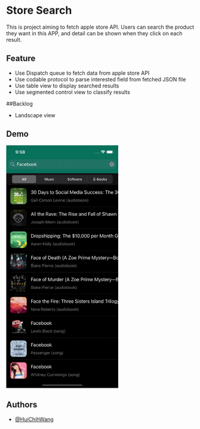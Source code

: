 # Store Search

This is project aiming to fetch apple store API. Users can search the product they want in this APP, and detail can be shown when they click on each result. 

## Feature
- Use Dispatch queue to fetch data from apple store API
- Use codable protocol to parse interested field from fetched JSON file 
- Use table view to display searched results
- Use segmented control view to classify results

##Backlog
- Landscape view


## Demo
<img src="https://github.com/HuiChihWang/StoreSearch/blob/main/searchDemo.gif" alt="drawing" width="300"/>

## Authors
- [@HuiChihWang](https://github.com/HuiChihWang/)
